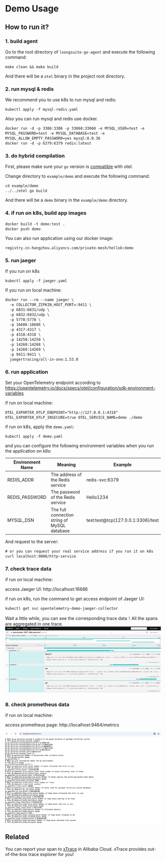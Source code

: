 # Demo Usage

## How to run it?

### 1. build agent

Go to the root directory of `loongsuite-go-agent` and execute the following command:

```shell
make clean && make build
```

And there will be a `otel` binary in the project root directory.

### 2. run mysql & redis

We recommend you to use k8s to run mysql and redis:

```shell
kubectl apply -f mysql-redis.yaml
```

Also you can run mysql and redis use docker.

```shell
docker run -d -p 3306:3306 -p 33060:33060 -e MYSQL_USER=test -e MYSQL_PASSWORD=test -e MYSQL_DATABASE=test -e MYSQL_ALLOW_EMPTY_PASSWORD=yes mysql:8.0.36
docker run -d -p 6379:6379 redis:latest
```

### 3. do hybrid compilation

First, please make sure your `go` version is [compatible](../../docs/compatibility.md) with otel.

Change directory to `example/demo` and execute the following command:

```shell
cd example/demo
../../otel go build
```

And there will be a `demo` binary in the `example/demo` directory.

### 4. if run on k8s, build app images

```shell
docker build -t demo:test .
docker push demo
```

You can also run application using our docker image:

```shell
registry.cn-hangzhou.aliyuncs.com/private-mesh/hellob:demo
```

### 5. run jaeger

If you run on k8s

```shell
kubectl apply -f jaeger.yaml
```

If you run on local machine:

```shell
docker run --rm --name jaeger \
  -e COLLECTOR_ZIPKIN_HOST_PORT=:9411 \
  -p 6831:6831/udp \
  -p 6832:6832/udp \
  -p 5778:5778 \
  -p 16686:16686 \
  -p 4317:4317 \
  -p 4318:4318 \
  -p 14250:14250 \
  -p 14268:14268 \
  -p 14269:14269 \
  -p 9411:9411 \
  jaegertracing/all-in-one:1.53.0
```

### 6. run application

Set your OpenTelemetry endpoint according
to https://opentelemetry.io/docs/specs/otel/configuration/sdk-environment-variables

if run on local machine:

```shell
OTEL_EXPORTER_OTLP_ENDPOINT="http://127.0.0.1:4318" OTEL_EXPORTER_OTLP_INSECURE=true OTEL_SERVICE_NAME=demo ./demo
```

if run on k8s, apply the `demo.yaml`:

```shell
kubectl apply -f demo.yaml
```

and you can configure the following environment variables when you run the application on k8s:

| Environment Name | Meaning                                      | Example                            |
|------------------|----------------------------------------------|------------------------------------|
| REDIS_ADDR       | The address of the Redis service             | redis-svc:6379                     |
| REDIS_PASSWORD   | The password of the Redis service            | Hello1234                          |
| MYSQL_DSN        | The full connection string of MySQL database | test:test@tcp(127.0.0.1:3306)/test |

And request to the server:

```shell
# or you can request your real service address if you run it on k8s
curl localhost:9000/http-service
```

### 7. check trace data

if run on local machine:

access Jaeger UI: http://localhost:16686

if run on k8s, run the command to get access endpoint of Jaeger UI:

```shell
kubectl get svc opentelemetry-demo-jaeger-collector
```

Wait a little while, you can see the corresponding trace data！All the spans are aggregated in one trace.
![jaeger.png](jaeger.png)

### 8. check prometheus data

if run on local machine:

access prometheus page: http://localhost:9464/metrics

![metrics.png](metrics.png)

## Related

You can report your span
to [xTrace](https://help.aliyun.com/zh/opentelemetry/?spm=a2c4g.750001.J_XmGx2FZCDAeIy2ZCWL7sW.10.15152842aYbIq9&scm=20140722.S_help@@%E6%96%87%E6%A1%A3@@90275.S_BB2@bl+RQW@ag0+BB1@ag0+hot+os0.ID_90275-RL_xtrace-LOC_suggest~UND~product~UND~doc-OR_ser-V_3-P0_0)
in Alibaba Cloud. xTrace provides out-of-the-box trace explorer for you!
